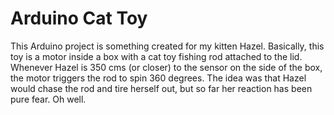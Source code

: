 # Arduino Cat Toy
This Arduino project is something created for my kitten Hazel. Basically, this toy is a motor inside a box with a cat toy fishing rod attached to the lid. Whenever Hazel is 350 cms (or closer) to the sensor on the side of the box, the motor triggers the rod to spin 360 degrees. The idea was that Hazel would chase the rod and tire herself out, but so far her reaction has been pure fear. Oh well.

